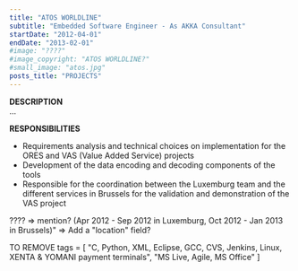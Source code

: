 ```yaml
---
title: "ATOS WORLDLINE"
subtitle: "Embedded Software Engineer - As AKKA Consultant"
startDate: "2012-04-01"
endDate: "2013-02-01"
#image: "????"
#image_copyright: "ATOS WORLDLINE?"
#small_image: "atos.jpg"
posts_title: "PROJECTS"
---
```


<b>DESCRIPTION</b><br>
...<br>

<b>RESPONSIBILITIES</b><br>
- Requirements analysis and technical choices on implementation for the ORES and VAS (Value Added Service) projects<br>
- Development of the data encoding and decoding components of the tools<br>
- Responsible for the coordination between the Luxemburg team and the different services in Brussels for the validation and demonstration of the VAS project<br>

???? => mention?
(Apr 2012 - Sep 2012 in Luxemburg, Oct 2012 - Jan 2013 in Brussels)"
=> Add a "location" field?

TO REMOVE
tags = [ "C, Python, XML, Eclipse, GCC, CVS, Jenkins, Linux, XENTA & YOMANI payment terminals", "MS Live, Agile, MS Office" ]
